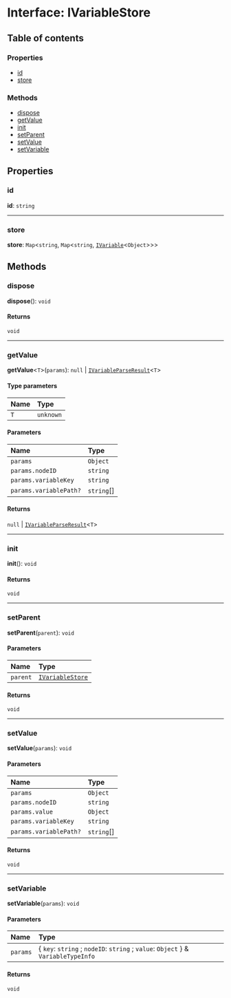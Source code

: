 # Interface: IVariableStore

## Table of contents

### Properties

* [id](/auto-docs/interface/interfaces/IVariableStore.md#id)
* [store](/auto-docs/interface/interfaces/IVariableStore.md#store)

### Methods

* [dispose](/auto-docs/interface/interfaces/IVariableStore.md#dispose)
* [getValue](/auto-docs/interface/interfaces/IVariableStore.md#getvalue)
* [init](/auto-docs/interface/interfaces/IVariableStore.md#init)
* [setParent](/auto-docs/interface/interfaces/IVariableStore.md#setparent)
* [setValue](/auto-docs/interface/interfaces/IVariableStore.md#setvalue)
* [setVariable](/auto-docs/interface/interfaces/IVariableStore.md#setvariable)

## Properties

### id

**id**: `string`

***

### store

**store**: `Map`<`string`, `Map`<`string`, [`IVariable`](/auto-docs/interface/interfaces/IVariable.md)<`Object`>>>

## Methods

### dispose

**dispose**(): `void`

#### Returns

`void`

***

### getValue

**getValue**<`T`>(`params`): `null` | [`IVariableParseResult`](/auto-docs/interface/interfaces/IVariableParseResult.md)<`T`>

#### Type parameters

| Name | Type |
| :------ | :------ |
| `T` | `unknown` |

#### Parameters

| Name | Type |
| :------ | :------ |
| `params` | `Object` |
| `params.nodeID` | `string` |
| `params.variableKey` | `string` |
| `params.variablePath?` | `string`\[] |

#### Returns

`null` | [`IVariableParseResult`](/auto-docs/interface/interfaces/IVariableParseResult.md)<`T`>

***

### init

**init**(): `void`

#### Returns

`void`

***

### setParent

**setParent**(`parent`): `void`

#### Parameters

| Name | Type |
| :------ | :------ |
| `parent` | [`IVariableStore`](/auto-docs/interface/interfaces/IVariableStore.md) |

#### Returns

`void`

***

### setValue

**setValue**(`params`): `void`

#### Parameters

| Name | Type |
| :------ | :------ |
| `params` | `Object` |
| `params.nodeID` | `string` |
| `params.value` | `Object` |
| `params.variableKey` | `string` |
| `params.variablePath?` | `string`\[] |

#### Returns

`void`

***

### setVariable

**setVariable**(`params`): `void`

#### Parameters

| Name | Type |
| :------ | :------ |
| `params` | { `key`: `string` ; `nodeID`: `string` ; `value`: `Object`  } & `VariableTypeInfo` |

#### Returns

`void`
